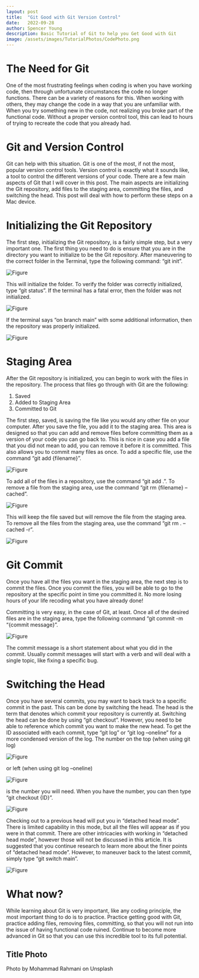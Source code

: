 ```yaml
---
layout: post
title:  "Git Good with Git Version Control"
date:   2022-09-28
author: Spencer Young
description: Basic Tutorial of Git to help you Get Good with Git
image: /assets/images/TutorialPhotos/CodePhoto.png
---
```


# The Need for Git

One of the most frustrating feelings when coding is when you have working code, then through unfortunate circumstances the code no longer functions. There can be a variety of reasons for this. When working with others, they may change the code in a way that you are unfamiliar with. When you try something new in the code, not realizing you broke part of the functional code. Without a proper version control tool, this can lead to hours of trying to recreate the code that you already had. 

# Git and Version Control

Git can help with this situation. Git is one of the most, if not the most, popular version control tools. Version control is exactly what it sounds like, a tool to control the different versions of your code. There are a few main aspects of Git that I will cover in this post. The main aspects are initializing the Git repository, add files to the staging area, committing the files, and switching the head. This post will deal with how to perform these steps on a Mac device. 

# Initializing the Git Repository

The first step, initializing the Git repository, is a fairly simple step, but a very important one. The first thing you need to do is ensure that you are in the directory you want to initialize to be the Git repository. After maneuvering to the correct folder in the Terminal, type the following command: “git init”. 

![Figure](https://github.com/SpencerYoung66/stat386-projects/raw/main/assets/images/TutorialPhotos/GitInit.png)

This will initialize the folder. To verify the folder was correctly initialized, type “git status”. If the terminal has a fatal error, then the folder was not initialized.

![Figure](https://github.com/SpencerYoung66/stat386-projects/raw/main/assets/images/TutorialPhotos/GitStatusNoRepo.png)

 If the terminal says “on branch main” with some additional information, then the repository was properly initialized. 

 ![Figure](https://github.com/SpencerYoung66/stat386-projects/raw/main/assets/images/TutorialPhotos/GitStatusRepo.png)

# Staging Area

After the Git repository is initialized, you can begin to work with the files in the repository. The process that files go through with Git are the following: 

1.	Saved 
2.	Added to Staging Area
3.	Committed to Git

The first step, saved, is saving the file like you would any other file on your computer. After you save the file, you add it to the staging area. This area is designed so that you can add and remove files before committing them as a version of your code you can go back to. This is nice in case you add a file that you did not mean to add, you can remove it before it is committed. This also allows you to commit many files as once. To add a specific file, use the command “git add {filename}”.  

![Figure](https://github.com/SpencerYoung66/stat386-projects/raw/main/assets/images/TutorialPhotos/GitAdd.png)

To add all of the files in a repository, use the command “git add .”. To remove a file from the staging area, use the command “git rm {filename} –cached”. 

![Figure](https://github.com/SpencerYoung66/stat386-projects/raw/main/assets/images/TutorialPhotos/GitRm.png)

This will keep the file saved but will remove the file from the staging area. To remove all the files from the staging area, use the command “git rm . –cached -r”. 

![Figure](https://github.com/SpencerYoung66/stat386-projects/raw/main/assets/images/TutorialPhotos/GitRmAll.png)

# Git Commit

Once you have all the files you want in the staging area, the next step is to commit the files. Once you commit the files, you will be able to go to the repository at the specific point in time you committed it. No more losing hours of your life recoding what you have already done!

Committing is very easy, in the case of Git, at least. Once all of the desired files are in the staging area, type the following command “git commit -m “{commit message}”. 

![Figure](https://github.com/SpencerYoung66/stat386-projects/raw/main/assets/images/TutorialPhotos/GitCommit.png)

The commit message is a short statement about what you did in the commit. Usually commit messages will start with a verb and will deal with a single topic, like fixing a specific bug. 

# Switching the Head

Once you have several commits, you may want to back track to a specific commit in the past. This can be done by switching the head. The head is the term that denotes which commit your repository is currently at. Switching the head can be done by using “git checkout”. However, you need to be able to reference which commit you want to make the new head. To get the ID associated with each commit, type “git log” or “git log –oneline” for a more condensed version of the log. The number on the top (when using git log) 

![Figure](https://github.com/SpencerYoung66/stat386-projects/raw/main/assets/images/TutorialPhotos/GitLog.png)

or left (when using git log –oneline) 

![Figure](https://github.com/SpencerYoung66/stat386-projects/raw/main/assets/images/TutorialPhotos/GitLogOneline.png)

is the number you will need. When you have the number, you can then type “git checkout {ID}”. 

![Figure](https://github.com/SpencerYoung66/stat386-projects/raw/main/assets/images/TutorialPhotos/GitCheckout.png)

Checking out to a previous head will put you in “detached head mode”. There is limited capability in this mode, but all the files will appear as if you were in that commit. There are other intricacies with working in “detached head mode”, however those will not be discussed in this article. It is suggested that you continue research to learn more about the finer points of “detached head mode”. However, to maneuver back to the latest commit, simply type “git switch main”. 

![Figure](https://github.com/SpencerYoung66/stat386-projects/raw/main/assets/images/TutorialPhotos/GitSwitchMain.png)

# What now?

While learning about Git is very important, like any coding principle, the most important thing to do is to practice. Practice getting good with Git, practice adding files, removing files, committing, so that you will not run into the issue of having functional code ruined. Continue to become more advanced in Git so that you can use this incredible tool to its full potential.


## Title Photo
Photo by Mohammad Rahmani on Unsplash 
  



